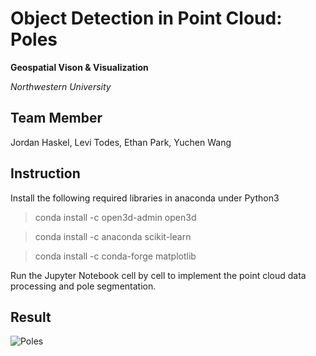 # Object Detection in Point Cloud: Poles
**Geospatial Vison & Visualization**

*Northwestern University*

## Team Member
Jordan Haskel, Levi Todes, Ethan Park, Yuchen Wang

## Instruction
Install the following required libraries in anaconda under Python3
> conda install -c open3d-admin open3d

> conda install -c anaconda scikit-learn

> conda install -c conda-forge matplotlib 

Run the Jupyter Notebook cell by cell to implement the point cloud data processing and pole segmentation.

## Result
![Poles](/poles.png)